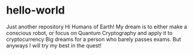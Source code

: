 # hello-world
Just another repository
Hi Humans of Earth!
My dream is to either make a conscious robot, or focus on Quantum Cryptography and apply it to cryptocurrency
Big dreams for a person who barely passes exams.
But anyways I will try my best in the quest!
